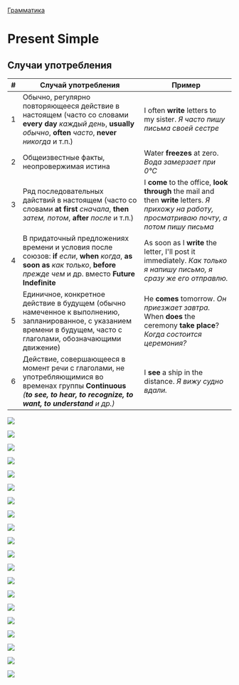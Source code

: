 [Грамматика]('../README_EN_GRAMMAR.md')

# Present Simple

## Случаи употребления

|#|Случай употребления|Пример|
|-|-|-|
|1|Обычно, регулярно повторяющееся действие в настоящем (часто со словами **every day** *каждый день*, **usually** *обычно*, **often** *часто*, **never** *никогда* и т.п.)|I often **write** letters to my sister. *Я часто пишу письма своей сестре*|
|2|Общеизвестные факты, неопровержимая истина|Water **freezes** at zero. *Вода замерзает при 0°С*|
|3|Ряд последовательных дайствий в настоящем (часто со словами **at first** *сначала*, **then** *затем, потом*, **after** *после* и т.п.)|I **come** to the office, **look through** the mail and then **write** letters. *Я прихожу на работу, просматриваю почту, а потом пишу письма*|
|4|В придаточный предложениях времени и условия после союзов: **if** *если*, **when** *когда*, **as soon as** *как только*, **before** *прежде чем* и др. вместо **Future Indefinite**|As soon as I **write** the letter, I'll post it immediately. *Как только я напишу письмо, я сразу же его отправлю.*|
|5|Единичное, конкретное действие в будущем (обычно намеченное к выполнению, запланированное, с указанием времени в будущем, часто с глаголами, обозначающими движение)|He **comes** tomorrow. *Он приезжает завтра.*<br>When **does** the ceremony **take place**? *Когда состоится церемония?*|
|6|Действие, совершающееся в момент речи с глаголами, не употребляющимися во временах группы **Continuous** *(**to see, to hear, to recognize, to want, to understand** и др.)*|I **see** a ship in the distance. *Я вижу судно вдали.*|

[![](https://img.youtube.com/vi/wqoLYg_FpVw/0.jpg)](https://www.youtube.com/watch?v=wqoLYg_FpVw)

[![](https://img.youtube.com/vi/skScrIJnfXU/0.jpg)](https://www.youtube.com/watch?v=skScrIJnfXU)

![](https://image.slidesharecdn.com/present-simple-121210045832-phpapp02/95/present-simple-1-1024.jpg?cb=1355718289)

![](https://image.slidesharecdn.com/present-simple-121210045832-phpapp02/95/present-simple-2-1024.jpg?cb=1355718289)

![](https://image.slidesharecdn.com/present-simple-121210045832-phpapp02/95/present-simple-3-1024.jpg?cb=1355718289)

![](https://image.slidesharecdn.com/present-simple-121210045832-phpapp02/95/present-simple-4-1024.jpg?cb=1355718289)

![](https://image.slidesharecdn.com/present-simple-121210045832-phpapp02/95/present-simple-5-1024.jpg?cb=1355718289)

![](https://image.slidesharecdn.com/present-simple-121210045832-phpapp02/95/present-simple-6-1024.jpg?cb=1355718289)

![](https://image.slidesharecdn.com/present-simple-121210045832-phpapp02/95/present-simple-7-1024.jpg?cb=1355718289)

![](https://image.slidesharecdn.com/present-simple-121210045832-phpapp02/95/present-simple-8-1024.jpg?cb=1355718289)

![](https://image.slidesharecdn.com/present-simple-121210045832-phpapp02/95/present-simple-9-1024.jpg?cb=1355718289)

![](https://image.slidesharecdn.com/present-simple-121210045832-phpapp02/95/present-simple-10-1024.jpg?cb=1355718289)

![](https://image.slidesharecdn.com/present-simple-121210045832-phpapp02/95/present-simple-11-1024.jpg?cb=1355718289)

![](https://image.slidesharecdn.com/present-simple-121210045832-phpapp02/95/present-simple-12-1024.jpg?cb=1355718289)

![](https://image.slidesharecdn.com/present-simple-121210045832-phpapp02/95/present-simple-13-1024.jpg?cb=1355718289)

![](https://image.slidesharecdn.com/present-simple-121210045832-phpapp02/95/present-simple-14-1024.jpg?cb=1355718289)

![](https://image.slidesharecdn.com/present-simple-121210045832-phpapp02/95/present-simple-15-1024.jpg?cb=1355718289)

![](https://image.slidesharecdn.com/present-simple-121210045832-phpapp02/95/present-simple-16-1024.jpg?cb=1355718289)

![](https://image.slidesharecdn.com/present-simple-121210045832-phpapp02/95/present-simple-17-1024.jpg?cb=1355718289)

![](https://image.slidesharecdn.com/present-simple-121210045832-phpapp02/95/present-simple-18-1024.jpg?cb=1355718289)